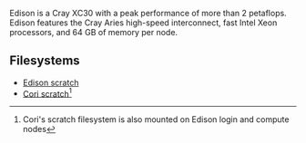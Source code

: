 Edison is a Cray XC30 with a peak performance of more than 2
petaflops. Edison features the Cray Aries high-speed interconnect,
fast Intel Xeon processors, and 64 GB of memory per node.

## Filesystems

* [Edison scratch](/filesystems/edison-scratch.md)
* [Cori scratch](/filesystems/cori-scratch.md)[^1]

[^1]: Cori's scratch filesystem is also mounted on Edison login and
      compute nodes
